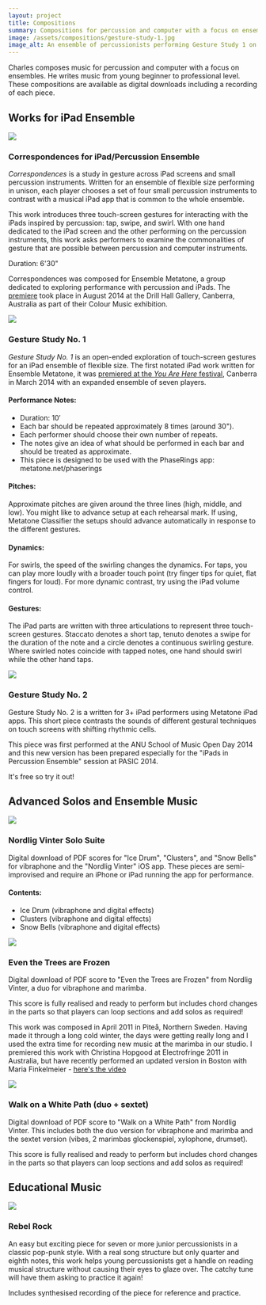 ```yaml
---
layout: project
title: Compositions
summary: Compositions for percussion and computer with a focus on ensembles.
image: /assets/compositions/gesture-study-1.jpg
image_alt: An ensemble of percussionists performing Gesture Study 1 on iPads
---
```


Charles composes music for percussion and computer with a focus on ensembles. He writes music from young beginner to professional level. These compositions are available as digital downloads including a recording of each piece.

## Works for iPad Ensemble

<span class="image left">
<img src="/assets/compositions/correspondences.jpg">
</span>

### Correspondences for iPad/Percussion Ensemble

_Correspondences_ is a study in gesture across iPad screens and small percussion instruments. Written for an ensemble of flexible size performing in unison, each player chooses a set of four small percussion instruments to contrast with a musical iPad app that is common to the whole ensemble.

This work introduces three touch-screen gestures for interacting with the iPads inspired by percussion: tap, swipe, and swirl. With one hand dedicated to the iPad screen and the other performing on the percussion instruments, this work asks performers to examine the commonalities of gesture that are possible between percussion and computer instruments.

Duration: 6'30"

Correspondences was composed for Ensemble Metatone, a group dedicated to exploring performance with percussion and iPads. The [premiere](https://www.youtube.com/watch?v=ICeHWlNRsgU) took place in August 2014 at the Drill Hall Gallery, Canberra, Australia as part of their Colour Music exhibition. 

<span class="image left">
<img src="/assets/compositions/gesture-study-1.jpg">
</span>

### Gesture Study No. 1

_Gesture Study No. 1_ is an open-ended exploration of touch-screen gestures for an iPad ensemble of flexible size. The first notated iPad work written for Ensemble Metatone, it was [premiered at the _You Are Here_ festival](https://www.youtube.com/watch?v=ajC7XVWaVFo), Canberra in March 2014 with an expanded ensemble of seven players.

#### Performance Notes:

- Duration: 10′
- Each bar should be repeated approximately 8 times (around 30").
- Each performer should choose their own number of repeats.
- The notes give an idea of what should be performed in each bar and should be treated as approximate.
- This piece is designed to be used with the PhaseRings app: metatone.net/phaserings

#### Pitches:

Approximate pitches are given around the three lines (high, middle, and low). You might like to advance setup at each rehearsal mark. If using, Metatone Classifier the setups should advance automatically in response to the different gestures.

#### Dynamics:

For swirls, the speed of the swirling changes the dynamics. For taps, you can play more loudly with a broader touch point (try finger tips for quiet, flat fingers for loud). For more dynamic contrast, try using the iPad volume control.

#### Gestures:

The iPad parts are written with three articulations to represent three touch-screen gestures. Staccato denotes a short tap, tenuto denotes a swipe for the duration of the note and a circle denotes a continuous swirling gesture. Where swirled notes coincide with tapped notes, one hand should swirl while the other hand taps.

<span class="image left">
<img src="/assets/compositions/gesture-study-2.jpg">
</span>

### Gesture Study No. 2

Gesture Study No. 2 is a written for 3+ iPad performers using Metatone iPad apps. This short piece contrasts the sounds of different gestural techniques on touch screens with shifting rhythmic cells.

This piece was first performed at the ANU School of Music Open Day 2014 and this new version has been prepared especially for the "iPads in Percussion Ensemble" session at PASIC 2014.

It's free so try it out!

## Advanced Solos and Ensemble Music

<span class="image left">
<img src="/assets/compositions/nordlig-vinter-solo-suite.jpg">
</span>

### Nordlig Vinter Solo Suite

Digital download of PDF scores for "Ice Drum", "Clusters", and "Snow Bells" for vibraphone and the "Nordlig Vinter" iOS app. These pieces are semi-improvised and require an iPhone or iPad running the app for performance.

#### Contents:

- Ice Drum (vibraphone and digital effects)
- Clusters (vibraphone and digital effects)
- Snow Bells (vibraphone and digital effects)

<span class="image left">
<img src="/assets/compositions/even-the-trees-are-frozen.jpg">
</span>

### Even the Trees are Frozen

Digital download of PDF score to "Even the Trees are Frozen" from Nordlig Vinter, a duo for vibraphone and marimba.

This score is fully realised and ready to perform but includes chord changes in the parts so that players can loop sections and add solos as required!

This work was composed in April 2011 in Piteå, Northern Sweden. Having made it through a long cold winter, the days were getting really long and I used the extra time for recording new music at the marimba in our studio. I premiered this work with Christina Hopgood at Electrofringe 2011 in Australia, but have recently performed an updated version in Boston with Maria Finkelmeier - [here's the video](https://www.youtube.com/watch?v=30_RamtnQcY)

<span class="image left">
<img src="/assets/compositions/walk-on-a-white-path-cover.jpg">
</span>

### Walk on a White Path (duo + sextet)

Digital download of PDF score to "Walk on a White Path" from Nordlig Vinter. This includes both the duo version for vibraphone and marimba and the sextet version (vibes, 2 marimbas glockenspiel, xylophone, drumset).

This score is fully realised and ready to perform but includes chord changes in the parts so that players can loop sections and add solos as required!

## Educational Music

<span class="image left">
<img src="/assets/compositions/rebelrock.jpg">
</span>

### Rebel Rock

An easy but exciting piece for seven or more junior percussionists in a classic pop-punk style. With a real song structure but only quarter and eighth notes, this work helps young percussionists get a handle on reading musical structure without causing their eyes to glaze over. The catchy tune will have them asking to practice it again!

Includes synthesised recording of the piece for reference and practice.
